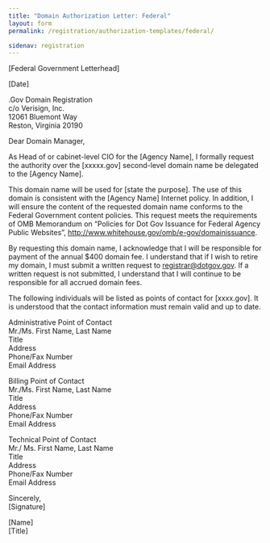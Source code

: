 ```yaml
---
title: "Domain Authorization Letter: Federal"
layout: form
permalink: /registration/authorization-templates/federal/

sidenav: registration
---
```


[Federal Government Letterhead]

[Date]

.Gov Domain Registration  
c/o Verisign, Inc.  
12061 Bluemont Way  
Reston, Virginia 20190

Dear Domain Manager,

As Head of or cabinet-level CIO for the [Agency Name], I formally request the authority over the [xxxxx.gov] second-level domain name be delegated to the [Agency Name].

This domain name will be used for [state the purpose]. The use of this domain is consistent with the [Agency Name] Internet policy. In addition, I will ensure the content of the requested domain name conforms to the Federal Government content policies. This request meets the requirements of OMB Memorandum on “Policies for Dot Gov Issuance for Federal Agency Public Websites”, http://www.whitehouse.gov/omb/e-gov/domainissuance.

By requesting this domain name, I acknowledge that I will be responsible for payment of the annual $400 domain fee. I understand that if I wish to retire my domain, I must submit a written request to registrar@dotgov.gov. If a written request is not submitted, I understand that I will continue to be responsible for all accrued domain fees.

The following individuals will be listed as points of contact for [xxxx.gov]. It is understood that the contact information must remain valid and up to date.

Administrative Point of Contact  
Mr./Ms. First Name, Last Name  
Title  
Address  
Phone/Fax Number  
Email Address  

Billing Point of Contact  
Mr./Ms. First Name, Last Name  
Title  
Address  
Phone/Fax Number  
Email Address  

Technical Point of Contact  
Mr./ Ms. First Name, Last Name  
Title  
Address  
Phone/Fax Number  
Email Address  

Sincerely,  
[Signature]

[Name]  
[Title]
